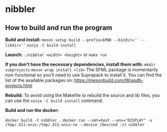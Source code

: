 # nibbler

## How to build and run the program

**Build and install:**
`meson setup build --prefix=$PWD --bindir='' --libdir=''`
`ninja -C build install`

**Launch:**
`./nibbler <width> <height>` or `make run`

**If you don't have the necessary dependencies, install them with:**
`mkdir subprojects`
`meson wrap install <lib>`
The SFML package is momentarily non-functional so you'll need to use Suprapack to install it.
You can find the list of the available packages on: https://mesonbuild.com/Wrapdb-projects.html

**Rebuild:**
To avoid using the Makefile to rebuild the source and lib files, you can use the `ninja -C build install` command.

**Build and run the docker:**

`docker build -t nibbler .`
`docker run --net=host --env="DISPLAY" -v /tmp/.X11-unix:/tmp/.X11-unix:rw --device /dev/snd -it nibbler`
